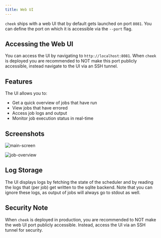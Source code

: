 ```yaml
---
title: Web UI
---
```


`cheek` ships with a web UI that by default gets launched on port `8081`. You can define the port on which it is accessible via the `--port` flag.

## Accessing the Web UI

You can access the UI by navigating to `http://localhost:8081`. When `cheek` is deployed you are recommended to NOT make this port publicly accessible, instead navigate to the UI via an SSH tunnel.

## Features

The UI allows you to:

- Get a quick overview of jobs that have run
- View jobs that have errored
- Access job logs and output
- Monitor job execution status in real-time

## Screenshots

![main-screen](/main.png)

![job-overview](/joboverview.png)

## Log Storage

The UI displays logs by fetching the state of the scheduler and by reading the logs that (per job) get written to the sqlite backend. Note that you can ignore these logs, as output of jobs will always go to stdout as well.

## Security Note

When `cheek` is deployed in production, you are recommended to NOT make the web UI port publicly accessible. Instead, access the UI via an SSH tunnel for security.